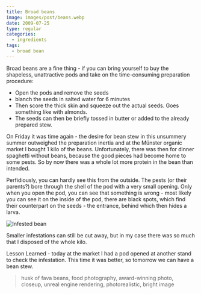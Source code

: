 ```yaml
---
title: Broad beans
image: images/post/beans.webp
date: 2009-07-25
type: regular
categories: 
  - ingredients
tags:
  - broad bean
---
```


Broad beans are a fine thing - if you can bring yourself to buy the shapeless, unattractive pods and take on the time-consuming preparation procedure:

- Open the pods and remove the seeds
- blanch the seeds in salted water for 6 minutes
- Then score the thick skin and squeeze out the actual seeds. Goes something like with almonds.
- The seeds can then be briefly tossed in butter or added to the already prepared stew.

On Friday it was time again - the desire for bean stew in this unsummery summer outweighed the preparation inertia and at the Münster organic market I bought 1 kilo of the beans. Unfortunately, there was then for dinner spaghetti without beans, because the good pieces had become home to some pests. So by now there was a whole lot more protein in the bean than intended.

Perfidiously, you can hardly see this from the outside. The pests (or their parents?) bore through the shell of the pod with a very small opening. Only when you open the pod, you can see that something is wrong - most likely you can see it on the inside of the pod, there are black spots, which find their counterpart on the seeds - the entrance, behind which then hides a larva.

![Infested bean](/images/post/beans-photo.webp)

Smaller infestations can still be cut away, but in my case there was so much that I disposed of the whole kilo.

Lesson Learned - today at the market I had a pod opened at another stand to check the infestation. This time it was better, so tomorrow we can have a bean stew.

> husk of fava beans, food photography, award-winning photo, closeup, unreal engine rendering, photorealistic, bright image 
